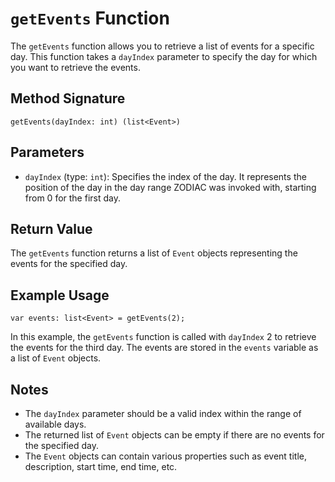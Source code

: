 # `getEvents` Function

The `getEvents` function allows you to retrieve a list of events for a specific day. This function takes a `dayIndex` parameter to specify the day for which you want to retrieve the events.

## Method Signature

```grimoire
getEvents(dayIndex: int) (list<Event>)
```

## Parameters

- `dayIndex` (type: `int`): Specifies the index of the day. It represents the position of the day in the day range ZODIAC was invoked with, starting from 0 for the first day.

## Return Value

The `getEvents` function returns a list of `Event` objects representing the events for the specified day.

## Example Usage

```grimoire
var events: list<Event> = getEvents(2);
```

In this example, the `getEvents` function is called with `dayIndex` 2 to retrieve the events for the third day. The events are stored in the `events` variable as a list of `Event` objects.

## Notes

- The `dayIndex` parameter should be a valid index within the range of available days.
- The returned list of `Event` objects can be empty if there are no events for the specified day.
- The `Event` objects can contain various properties such as event title, description, start time, end time, etc.

